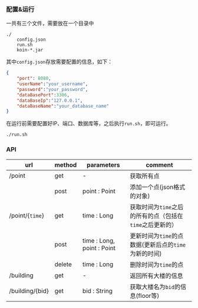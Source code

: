 ### 配置&运行

一共有三个文件，需要放在一个目录中

```
./
    config.json
    run.sh
    koin-*.jar
```

其中`config.json`存放需要配置的信息，如下：

```json
{
    "port": 8080,
    "userName":"your_username",
    "password":"your_password",
    "dataBasePort":3306,
    "dataBaseIp":"127.0.0.1",
    "dataBaseName":"your_database_name"
}
```

在运行前需要配置好IP、端口、数据库等，之后执行`run.sh`，即可运行。

```shell
./run.sh
```

### API

| url             | method | parameters                 | comment                                                  |
| --------------- | ------ | -------------------------- | -------------------------------------------------------- |
| /point          | get    | -                          | 获取所有点                                               |
|                 | post   | point : Point              | 添加一个点(json格式的对象)                               |
| /point/{`time`} | get    | time : Long                | 获取时间为`time`之后的所有的点（包括在`time`之后更新的） |
|                 | post   | time : Long, point : Point | 更新时间为`time`的点数据(更新后点的`time`为新的时间)     |
|                 | delete | time : Long                | 删除时间为`time`的点                                     |
| /building       | get    | -                          | 返回所有大楼的信息                                       |
| /building/{bid} | get    | bid : String               | 获取大楼名为`bid`的信息(floor等)                         |


